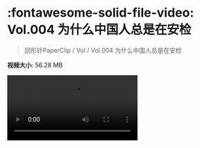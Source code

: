 # :fontawesome-solid-file-video: Vol.004 为什么中国人总是在安检

> 回形针PaperClip / Vol / Vol.004 为什么中国人总是在安检

**视频大小**: 56.28 MB

<div class="video"><video src="https://file.hsyhx.top/archive/回形针PaperClip/Vol/Vol.004 为什么中国人总是在安检.mp4" controls preload>🤔 您的浏览器不支持 video 标签</video></div>